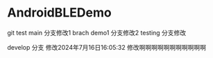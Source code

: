 # AndroidBLEDemo
git test
main 分支修改1
brach demo1 分支修改2
testing 分支修改

develop 分支 修改2024年7月16日16:05:32
            修改啊啊啊啊啊啊啊啊啊啊啊
